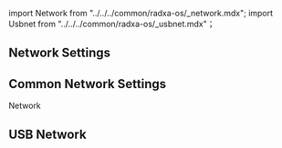 import Network from "../../../common/radxa-os/\_network.mdx";
import Usbnet from "../../../common/radxa-os/\_usbnet.mdx"；

## Network Settings

## Common Network Settings

<Network /> Network

## USB Network

<Usbnet />
